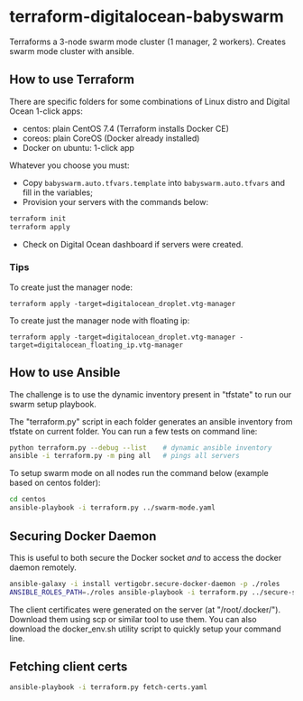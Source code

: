 # terraform-digitalocean-babyswarm

Terraforms a 3-node swarm mode cluster (1 manager, 2 workers).
Creates swarm mode cluster with ansible.

## How to use Terraform

There are specific folders for some combinations of Linux distro and Digital Ocean 1-click apps:

* centos: plain CentOS 7.4 (Terraform installs Docker CE)
* coreos: plain CoreOS (Docker already installed)
* Docker on ubuntu: 1-click app

Whatever you choose you must:

* Copy `babyswarm.auto.tfvars.template` into `babyswarm.auto.tfvars` and fill in the variables;
* Provision your servers with the commands below:

```sh
terraform init
terraform apply
```

* Check on Digital Ocean dashboard if servers were created.

### Tips

To create just the manager node:

    terraform apply -target=digitalocean_droplet.vtg-manager

To create just the manager node with floating ip:

    terraform apply -target=digitalocean_droplet.vtg-manager -target=digitalocean_floating_ip.vtg-manager

## How to use Ansible

The challenge is to use the dynamic inventory present in "tfstate" to run our swarm setup playbook.

The "terraform.py" script in each folder generates an ansible inventory from tfstate on current folder. You can run a few tests on command line:

```sh
python terraform.py --debug --list    # dynamic ansible inventory
ansible -i terraform.py -m ping all   # pings all servers
```

To setup swarm mode on all nodes run the command below (example based on centos folder):

```sh
cd centos
ansible-playbook -i terraform.py ../swarm-mode.yaml
```

## Securing Docker Daemon

This is useful to both secure the Docker socket *and* to access the docker daemon remotely.

```sh
ansible-galaxy -i install vertigobr.secure-docker-daemon -p ./roles
ANSIBLE_ROLES_PATH=./roles ansible-playbook -i terraform.py ../secure-swarm.yaml
```

The client certificates were generated on the server (at "/root/.docker/"). Download them using scp or similar tool to use them. You can also download the docker_env.sh utility script to quickly setup your command line.

## Fetching client certs

```sh
ansible-playbook -i terraform.py fetch-certs.yaml
```